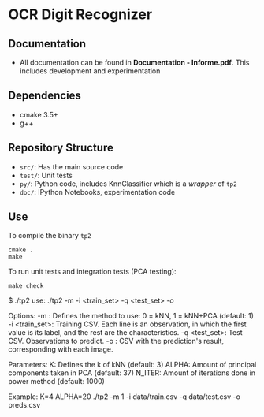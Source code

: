 # OCR Digit Recognizer

## Documentation
* All documentation can be found in **Documentation - Informe.pdf**. This includes development and experimentation


## Dependencies

* cmake 3.5+
* g++

## Repository Structure

* `src/`:  Has the main source code
* `test/`: Unit tests
* `py/`: Python code, includes KnnClassifier which is a *wrapper* of `tp2`
* `doc/`: IPython Notebooks, experimentation code

## Use

To compile the binary `tp2`

```
cmake .
make
```

To run unit tests and integration tests (PCA testing):

```
make check
```

$ ./tp2 
use: ./tp2 -m <method> -i <train_set> -q <test_set> -o <classif>

Options:
	-m <method>: Defines the method to use: 0 = kNN, 1 = kNN+PCA (default: 1)
	-i <train_set>: Training CSV. Each line is an
	    observation, in which the first value is its label, and the rest
	    are the characteristics.
	-q <test_set>: Test CSV. Observations to predict.
	-o <classif>: CSV with the prediction's result, corresponding with each image.

Parameters:
	K:	Defines the k of kNN (default: 3)
	ALPHA:	Amount of principal components taken in PCA
		(default: 37)
	N_ITER:	Amount of iterations done in power method
		(default: 1000)

Example:
	K=4 ALPHA=20 ./tp2 -m 1 -i data/train.csv -q data/test.csv -o preds.csv
```
